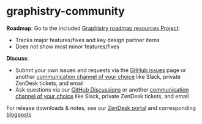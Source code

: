 # graphistry-community


**Roadmap**: Go to the included [Graphistry roadmap resources Project](https://github.com/graphistry/graphistry-releases/projects/1):

- Tracks major features/fixes and key design partner items
- Does not show most minor features/fixes

**Discuss**: 
 - Submit your own issues and requests via the [GitHub issues](https://github.com/graphistry/graphistry-releases/issues) page or another [communication channel of your choice](https://www.graphistry.com/support) like Slack, private ZenDesk tickets, and email
 - Ask questions via our [GitHub Discussions](https://github.com/graphistry/graphistry-releases/discussions) or another [communication channel of your choice](https://www.graphistry.com/support) like Slack, private ZenDesk tickets, and email

For release downloads & notes, see our [ZenDesk portal](https://graphistry.zendesk.com/hc/en-us/articles/360033184174-Enterprise-Release-List-Downloads) and corresponding [blogposts](https://graphistry.com/blog)
